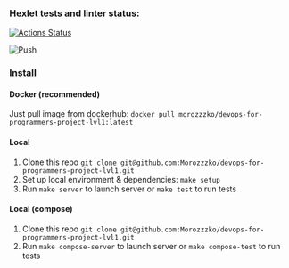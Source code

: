 ### Hexlet tests and linter status:
[![Actions Status](https://github.com/Morozzzko/devops-for-programmers-project-lvl1/workflows/hexlet-check/badge.svg)](https://github.com/Morozzzko/devops-for-programmers-project-lvl1/actions)

![Push](https://github.com/Morozzzko/devops-for-programmers-project-lvl1/workflows/push/badge.svg)

### Install

#### Docker (recommended)

Just pull image from dockerhub: `docker pull morozzzko/devops-for-programmers-project-lvl1:latest`

#### Local

1. Clone this repo `git clone git@github.com:Morozzzko/devops-for-programmers-project-lvl1.git`
2. Set up local environment & dependencies: `make setup`
3. Run `make server` to launch server or `make test` to run tests

#### Local (compose)

1. Clone this repo `git clone git@github.com:Morozzzko/devops-for-programmers-project-lvl1.git`
2. Run `make compose-server` to launch server or `make compose-test` to run tests


